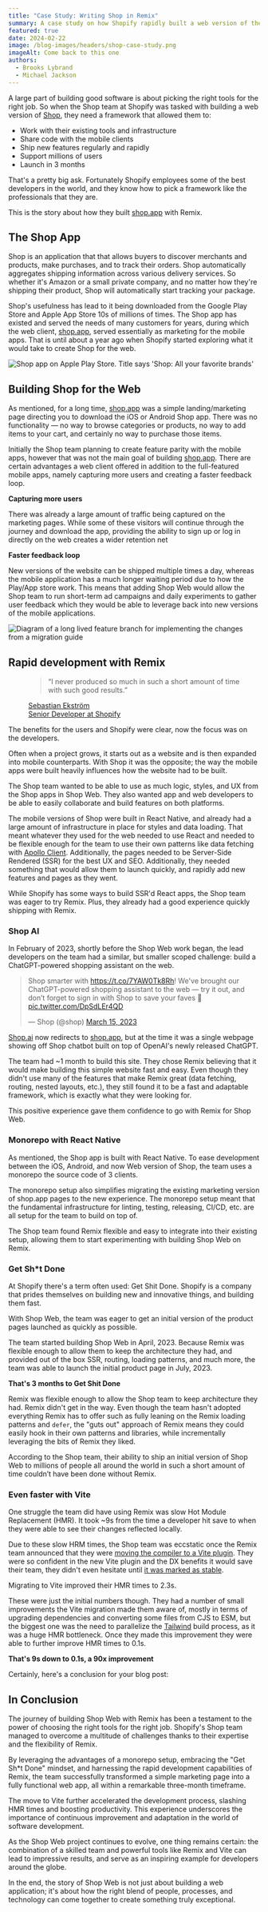 ```yaml
---
title: "Case Study: Writing Shop in Remix"
summary: A case study on how Shopify rapidly built a web version of their popular iOS/Android app Shop with Remix
featured: true
date: 2024-02-22
image: /blog-images/headers/shop-case-study.png
imageAlt: Come back to this one
authors:
  - Brooks Lybrand
  - Michael Jackson
---
```


A large part of building good software is about picking the right tools for the right job. So when the Shop team at Shopify was tasked with building a web version of [Shop][apple-shop-app], they need a framework that allowed them to:

- Work with their existing tools and infrastructure
- Share code with the mobile clients
- Ship new features regularly and rapidly
- Support millions of users
- Launch in 3 months

That's a pretty big ask. Fortunately Shopify employees some of the best developers in the world, and they know how to pick a framework like the professionals that they are.

This is the story about how they built [shop.app][shop.app] with Remix.

## The Shop App

Shop is an application that that allows buyers to discover merchants and products, make purchases, and to track their orders. Shop automatically aggregates shipping information across various delivery services. So whether it's Amazon or a small private company, and no matter how they're shipping their product, Shop will automatically start tracking your package.

Shop's usefulness has lead to it being downloaded from the Google Play Store and Apple App Store 10s of millions of times. The Shop app has existed and served the needs of many customers for years, during which the web client, [shop.app][shop.app], served essentially as marketing for the mobile apps. That is until about a year ago when Shopify started exploring what it would take to create Shop for the web.

<div class="flex flex-col items-center">
  <img alt="Shop app on Apple Play Store. Title says 'Shop: All your favorite brands'" src="/blog-images/posts/shop-case-study/shop-app-ios.jpg" class="h-svh" />
</div>

## Building Shop for the Web

As mentioned, for a long time, [shop.app][shop.app] was a simple landing/marketing page directing you to download the iOS or Android Shop app. There was no functionality — no way to browse categories or products, no way to add items to your cart, and certainly no way to purchase those items.

Initially the Shop team planning to create feature parity with the mobile apps, however that was not the main goal of building [shop.app][shop.app]. There are certain advantages a web client offered in addition to the full-featured mobile apps, namely capturing more users and creating a faster feedback loop.

**Capturing more users**

There was already a large amount of traffic being captured on the marketing pages. While some of these visitors will continue through the journey and download the app, providing the ability to sign up or log in directly on the web creates a wider retention net

**Faster feedback loop**

New versions of the website can be shipped multiple times a day, whereas the mobile application has a much longer waiting period due to how the Play/App store work. This means that adding Shop Web would allow the Shop team to run short-term ad campaigns and daily experiments to gather user feedback which they would be able to leverage back into new versions of the mobile applications.

<img alt="Diagram of a long lived feature branch for implementing the changes from a migration guide" src="/blog-images/posts/shop-case-study/shop-web.png" />

## Rapid development with Remix

<figure>
  <blockquote class="mt-10 text-xl font-semibold leading-8 tracking-tight text-gray-900 sm:text-2xl sm:leading-9">
    <p>“I never produced so much in such a short amount of time with such good results.”</p>
  </blockquote>
  <figcaption>
    <a class="mt-10 flex items-center gap-x-6" href="https://github.com/sebastianekstrom">
      <img class="h-12 w-12 rounded-full bg-gray-50" src="/blog-images/posts/shop-case-study/sebastian-ekstrom.jpg" alt="">
      <div class="text-sm leading-6 text-left">
        <div class="font-semibold text-gray-900">Sebastian Ekström</div>
        <div class="mt-0.5 text-gray-600 font-light">Senior Developer at Shopify</div>
      </div>
    </a>
  </figcaption>
</figure>
</section>

The benefits for the users and Shopify were clear, now the focus was on the developers.

Often when a project grows, it starts out as a website and is then expanded into mobile counterparts. With Shop it was the opposite; the way the mobile apps were built heavily influences how the website had to be built.

The Shop team wanted to be able to use as much logic, styles, and UX from the Shop apps in Shop Web. They also wanted app and web developers to be able to easily collaborate and build features on both platforms.

The mobile versions of Shop were built in React Native, and already had a large amount of infrastructure in place for styles and data loading. That meant whatever they used for the web needed to use React and needed to be flexible enough for the team to use their own patterns like data fetching with [Apollo Client][apollo-client]. Additionally, the pages needed to be Server-Side Rendered (SSR) for the best UX and SEO. Additionally, they needed something that would allow them to launch quickly, and rapidly add new features and pages as they went.

While Shopify has some ways to build SSR'd React apps, the Shop team was eager to try Remix. Plus, they already had a good experience quickly shipping with Remix.

### Shop AI

In February of 2023, shortly before the Shop Web work began, the lead developers on the team had a similar, but smaller scoped challenge: build a ChatGPT-powered shopping assistant on the web.

<blockquote class="twitter-tweet"><p lang="en" dir="ltr">Shop smarter with <a href="https://t.co/7YAW0Tk8Rh">https://t.co/7YAW0Tk8Rh</a>! We&#39;ve brought our ChatGPT-powered shopping assistant to the web — try it out, and don’t forget to sign in with Shop to save your faves 💜 <a href="https://t.co/DpSdLEr4QD">pic.twitter.com/DpSdLEr4QD</a></p>&mdash; Shop (@shop) <a href="https://twitter.com/shop/status/1636022946127831040?ref_src=twsrc%5Etfw">March 15, 2023</a></blockquote> <script async src="https://platform.twitter.com/widgets.js" charset="utf-8"></script>

[Shop.ai][shop.ai] now redirects to [shop.app][shop.app], but at the time it was a single webpage showing off Shop chatbot built on top of OpenAI's newly released ChatGPT.

The team had ~1 month to build this site. They chose Remix believing that it would make building this simple website fast and easy. Even though they didn't use many of the features that make Remix great (data fetching, routing, nested layouts, etc.), they still found it to be a fast and adaptable framework, which is exactly what they were looking for.

This positive experience gave them confidence to go with Remix for Shop Web.

### Monorepo with React Native

As mentioned, the Shop app is built with React Native. To ease development between the iOS, Android, and now Web version of Shop, the team uses a monorepo the source code of 3 clients.

The monorepo setup also simplifies migrating the existing marketing version of shop.app pages to the new experience. The monorepo setup meant that the fundamental infrastructure for linting, testing, releasing, CI/CD, etc. are all setup for the team to build on top of.

The Shop team found Remix flexible and easy to integrate into their existing setup, allowing them to start experimenting with building Shop Web on Remix.

### Get Sh\*t Done

At Shopify there's a term often used: Get Shit Done. Shopify is a company that prides themselves on building new and innovative things, and building them fast.

With Shop Web, the team was eager to get an initial version of the product pages launched as quickly as possible.

The team started building Shop Web in April, 2023. Because Remix was flexible enough to allow them to keep the architecture they had, and provided out of the box SSR, routing, loading patterns, and much more, the team was able to launch the initial product page in July, 2023.

**That's 3 months to Get Shit Done**

Remix was flexible enough to allow the Shop team to keep architecture they had. Remix didn't get in the way. Even though the team hasn't adopted everything Remix has to offer such as fully leaning on the Remix loading patterns and `defer`, the "guts out" approach of Remix means they could easily hook in their own patterns and libraries, while incrementally leveraging the bits of Remix they liked.

According to the Shop team, their ability to ship an initial version of Shop Web to millions of people all around the world in such a short amount of time couldn’t have been done without Remix.

### Even faster with Vite

One struggle the team did have using Remix was slow Hot Module Replacement (HMR). It took ~9s from the time a developer hit save to when they were able to see their changes reflected locally.

Due to these slow HRM times, the Shop team was eccstatic once the Remix team announced that they were [moving the compiler to a Vite plugin][vite-announcement]. They were so confident in the new Vite plugin and the DX benefits it would save their team, they didn't even hesitate until [it was marked as stable][vite-stable-announcement].

Migrating to Vite improved their HMR times to 2.3s.

These were just the initial numbers though. They had a number of small improvements the Vite migration made them aware of, mostly in terms of upgrading dependencies and converting some files from CJS to ESM, but the biggest one was the need to parallelize the [Tailwind][tailwind] build process, as it was a huge HMR bottleneck. Once they made this improvement they were able to further improve HMR times to 0.1s.

**That's 9s down to 0.1s, a 90x improvement**

Certainly, here's a conclusion for your blog post:

## In Conclusion

The journey of building Shop Web with Remix has been a testament to the power of choosing the right tools for the right job. Shopify's Shop team managed to overcome a multitude of challenges thanks to their expertise and the flexibility of Remix.

By leveraging the advantages of a monorepo setup, embracing the "Get Sh\*t Done" mindset, and harnessing the rapid development capabilities of Remix, the team successfully transformed a simple marketing page into a fully functional web app, all within a remarkable three-month timeframe.

The move to Vite further accelerated the development process, slashing HMR times and boosting productivity. This experience underscores the importance of continuous improvement and adaptation in the world of software development.

As the Shop Web project continues to evolve, one thing remains certain: the combination of a skilled team and powerful tools like Remix and Vite can lead to impressive results, and serve as an inspiring example for developers around the globe.

In the end, the story of Shop Web is not just about building a web application; it's about how the right blend of people, processes, and technology can come together to create something truly exceptional.

[apple-shop-app]: https://apps.apple.com/ca/app/shop-all-your-favorite-brands/id1223471316
[shop.app]: https://shop.app/
[shop.ai]: https://shop.ai/
[shop.ai-tweet]: https://twitter.com/shop/status/1636022946127831040
[sebastian]: https://github.com/sebastianekstrom
[dominic]: https://github.com/linddominic
[apollo-client]: https://github.com/apollographql/apollo-client
[vite-announcement]: https://remix.run/blog/remix-heart-vite
[vite-stable-announcement]: https://remix.run/blog/remix-vite-stable
[tailwind]: https://tailwindcss.com/
[css-modules]: https://github.com/css-modules/css-modules
